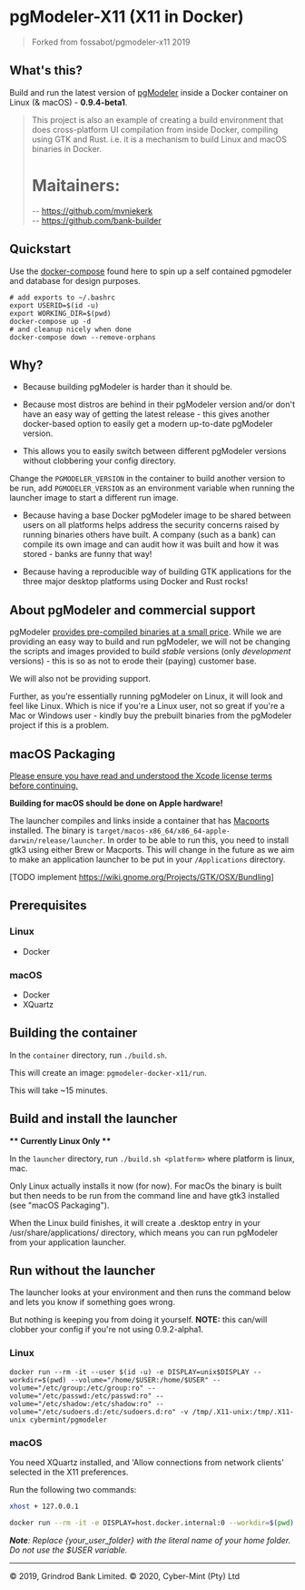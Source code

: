 # pgModeler-X11 (X11 in Docker)
> Forked from fossabot/pgmodeler-x11 2019

## What's this?
Build and run the latest version of [pgModeler](https://pgmodeler.io/) inside a  Docker container on Linux (& macOS) - **0.9.4-beta1**.


> This project is also an example of creating a build environment that does
> cross-platform UI compilation from inside Docker, compiling using GTK and
> Rust. i.e. it is a mechanism to build Linux and macOS binaries in Docker.
>   
> Maitainers:
> ===========
> -- https://github.com/mvniekerk <br>
> -- https://github.com/bank-builder

## Quickstart

Use the [docker-compose](./docker-compose.yml) found here to spin up a self contained pgmodeler and database for design purposes.

```
# add exports to ~/.bashrc
export USERID=$(id -u)
export WORKING_DIR=$(pwd)
docker-compose up -d
# and cleanup nicely when done
docker-compose down --remove-orphans
```

## Why?

* Because building pgModeler is harder than it should be.

* Because most distros are behind in their pgModeler version and/or don't have an easy way of getting the latest release - this gives another docker-based option to easily get a modern up-to-date pgModeler version. 

* This allows you to easily switch between different pgModeler versions without clobbering your config directory. 
  
Change the `PGMODELER_VERSION` in the container to build another version to be run, add `PGMODELER_VERSION` as an environment variable when running the launcher image to start a different run image.

* Because having a base Docker pgModeler image to be shared between users on all platforms helps address the security concerns raised by running binaries others have built. A company (such as a bank) can compile its own image and can audit how it was built and how it was stored - banks are funny that way!

* Because having a reproducible way of building GTK applications for the three major desktop platforms using Docker and Rust rocks!

## About pgModeler and commercial support
pgModeler [provides pre-compiled binaries at a small price](https://pgmodeler.io/download?purchase=true).
While we are providing an easy way to build and run pgModeler, we will not be changing the scripts and images provided to build *stable* versions (only *development* versions) - this is so as not to erode their (paying) customer base.

We will also not be providing support. 

Further, as you're essentially running pgModeler on Linux, it will look and feel like Linux. Which is nice if you're a Linux user, not so great if you're a Mac or Windows user - kindly buy the prebuilt binaries from the pgModeler project if this is a problem.

## macOS Packaging
[ Please ensure you have read and understood the Xcode license terms before continuing.](https://www.apple.com/legal/sla/docs/xcode.pdf)

**Building for macOS should be done on Apple hardware!**

The launcher compiles and links inside a container that has [Macports](https://www.macports.org/) installed.  The binary is `target/macos-x86_64/x86_64-apple-darwin/release/launcher`.  In order to be able to run this, you need to install gtk3 using either Brew or Macports. This will change in the future as we aim to make an application launcher to be put in your `/Applications` directory. 

[TODO implement https://wiki.gnome.org/Projects/GTK/OSX/Bundling] 


## Prerequisites
### Linux
* Docker

### macOS
* Docker
* XQuartz

## Building the container

In the `container` directory, run `./build.sh`.

This will create an image: `pgmodeler-docker-x11/run`.

This will take ~15 minutes.

## Build and install the launcher
**\*\* Currently Linux Only \*\***

In the `launcher` directory, run `./build.sh <platform>` where platform is linux, mac.

Only Linux actually installs it now (for now). For macOs the binary is built but then needs to be run from the command line and have gtk3 installed (see "macOS Packaging").

When the Linux build finishes, it will create a .desktop entry in your /usr/share/applications/ directory, which means you can run pgModeler from your application launcher.

## Run without the launcher
The launcher looks at your environment and then runs the command below and lets you know if something goes wrong. 

But nothing is keeping you from doing it yourself.
**NOTE:**  this can/will clobber your config if you're not using 0.9.2-alpha1.
### Linux
`docker run --rm -it --user $(id -u) -e DISPLAY=unix$DISPLAY --workdir=$(pwd) --volume="/home/$USER:/home/$USER" --volume="/etc/group:/etc/group:ro" --volume="/etc/passwd:/etc/passwd:ro" --volume="/etc/shadow:/etc/shadow:ro" --volume="/etc/sudoers.d:/etc/sudoers.d:ro" -v /tmp/.X11-unix:/tmp/.X11-unix cybermint/pgmodeler`

### macOS
You need XQuartz installed, and 'Allow connections from network clients' selected in the X11 preferences.

Run the following two commands:

```bash
xhost + 127.0.0.1 
```

```bash
docker run --rm -it -e DISPLAY=host.docker.internal:0 --workdir=$(pwd) -v /Users/{your_user_folder}:/home/{your_user_folder} --volume="/etc/group:/etc/group:ro" --volume="/etc/passwd:/etc/passwd:ro" --volume="/etc/sudoers.d:/etc/sudoers.d:ro" -v /tmp/.X11-unix:/tmp/.X11-unix -v $(pwd):$(pwd) cybermint/pgmodeler
```

***Note**: Replace {your_user_folder} with the literal name of your home folder. Do not use the $USER variable.*


---
&copy; 2019, Grindrod Bank Limited.
&copy; 2020, Cyber-Mint (Pty) Ltd
